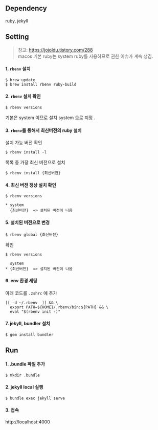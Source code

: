 ## Dependency
ruby, jekyll

## Setting
> 참고: https://jojoldu.tistory.com/288  
> macos 기본 ruby는 system ruby를 사용하므로 권한 이슈가 계속 생김.

#### 1. `rbenv` 설치
```
$ brew update
$ brew install rbenv ruby-build
```

#### 2. `rbenv` 설치 확인
```
$ rbenv versions
```
기본은 system 이므로 설치 system 으로 지정
.

#### 3. `rbenv`를 통해서 최신버전의 ruby 설치
설치 가능 버전 확인
```
$ rbenv install -l
```
목록 중 가장 최신 버전으로 설치
```
$ rbenv install {최신버전}
```

#### 4. 최신 버전 정상 설치 확인
```
$ rbenv versions
```
```
* system
  {최신버전}  => 설치된 버전이 나옴
```

#### 5. 설치된 버전으로 변경
```
$ rbenv global {최신버전}
```
확인
```
$ rbenv versions
```
```
  system
* {최신버전}  => 설치된 버전이 나옴
```

#### 6. env 환경 세팅
아래 코드를 `.zshrc` 에 추가
```
[[ -d ~/.rbenv  ]] && \
  export PATH=${HOME}/.rbenv/bin:${PATH} && \
  eval "$(rbenv init -)"
```

#### 7. jekyll, bundler 설치
```
$ gem install bundler
```

## Run
#### 1. .bundle 파일 추가
```
$ mkdir .bundle
```

#### 2. jekyll local 실행
```
$ bundle exec jekyll serve
```

#### 3. 접속
http://localhost:4000